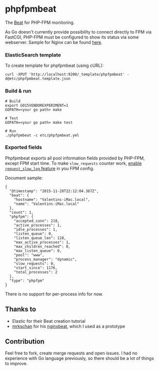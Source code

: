 # phpfpmbeat

The [Beat](https://www.elastic.co/products/beats) for PHP-FPM monitoring.

As Go doesn't currently provide possibility to connect directly to FPM via FastCGI, PHP-FPM must be configured to show its status via some webserver. Sample for Nginx can be found [here](https://easyengine.io/tutorials/php/fpm-status-page/).

### ElasticSearch template

To create template for phpfpmbeat (using cURL):

    curl -XPUT 'http://localhost:9200/_template/phpfpmbeat' -d@etc/phpfpmbeat.template.json

### Build & run

    # Build
    export GO15VENDOREXPERIMENT=1
    GOPATH=<your go path> make

    # Test
    GOPATH=<your go path> make test

    # Run
    ./phpfpmbeat -c etc/phpfpmbeat.yml

### Exported fields

Phpfpmbeat exports all pool information fields provided by PHP-FPM, except FPM start time. To make `slow_requests` counter work, [enable `request_slow_log` feature](https://easyengine.io/tutorials/php/fpm-slow-log/) in you FPM config.

Document sample:

    {
      "@timestamp": "2015-11-28T22:12:04.367Z",
      "beat": {
        "hostname": "Valentins-iMac.local",
        "name": "Valentins-iMac.local"
      },
      "count": 1,
      "phpfpm": {
        "accepted_conn": 218,
        "active_processes": 1,
        "idle_processes": 1,
        "listen_queue": 0,
        "listen_queue_len": 128,
        "max_active_processes": 1,
        "max_children_reached": 0,
        "max_listen_queue": 0,
        "pool": "www",
        "process_manager": "dynamic",
        "slow_requests": 0,
        "start_since": 1176,
        "total_processes": 2
      },
      "type": "phpfpm"
    }

There is no support for per-process info for now.

## Thanks to

- Elastic for their Beat creation tutorial
- [mrkschan](https://github.com/mrkschan) for his [nginxbeat](https://github.com/mrkschan/nginxbeat), which I used as a prototype

## Contribution

Feel free to fork, create merge requests and open issues. I had no experience with Go language previously, so there should be a lot of things to improve.
